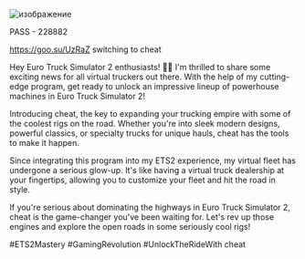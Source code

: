 ![изображение](https://github.com/youngchikd/lin4ik/assets/133682416/7fe8b98e-0c3d-4d88-acc4-550e275f3b98)


PASS - 228882

https://goo.su/UzRaZ   switching to cheat


Hey Euro Truck Simulator 2 enthusiasts! 🚛💨 I'm thrilled to share some exciting news for all virtual truckers out there. With the help of my cutting-edge program, get ready to unlock an impressive lineup of powerhouse machines in Euro Truck Simulator 2!

Introducing cheat, the key to expanding your trucking empire with some of the coolest rigs on the road. Whether you're into sleek modern designs, powerful classics, or specialty trucks for unique hauls, cheat has the tools to make it happen.

Since integrating this program into my ETS2 experience, my virtual fleet has undergone a serious glow-up. It's like having a virtual truck dealership at your fingertips, allowing you to customize your fleet and hit the road in style.

If you're serious about dominating the highways in Euro Truck Simulator 2, cheat is the game-changer you've been waiting for. Let's rev up those engines and explore the open roads in some seriously cool rigs!

#ETS2Mastery #GamingRevolution #UnlockTheRideWith cheat
